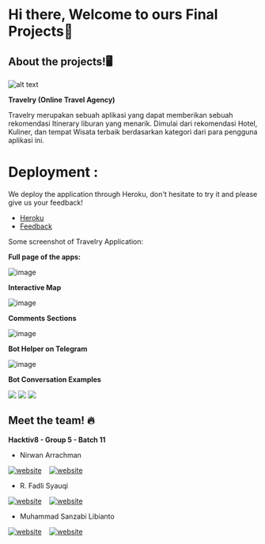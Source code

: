 # Hi there, Welcome to ours Final Projects👋

## About the projects!🖥️ 

![alt text](./img/Travelry.png)

**Travelry (Online Travel Agency)**

Travelry merupakan sebuah aplikasi yang dapat memberikan sebuah rekomendasi Itinerary liburan yang menarik. Dimulai dari rekomendasi Hotel, Kuliner, dan tempat Wisata terbaik berdasarkan kategori dari para pengguna aplikasi ini.

# Deployment : 

We deploy the application through Heroku, don't hesitate to try it and please give us your feedback!

- [Heroku](https://travelry-apps.herokuapp.com/)
- [Feedback](https://forms.gle/Y6JJT9pJJeSPNPu99)

Some screenshot of Travelry Application:

**Full page of the apps:**

![image](./img/Travelry-deploy.png)

**Interactive Map**

![image](./img/Travelry-map.png)

**Comments Sections**

![image](./img/Travelry-attractions.png)

**Bot Helper on Telegram**

![image](./img/Travelry-bot.png)

**Bot Conversation Examples**

<p float="left">
  <img src="./img/bot_1.png" />
  <img src="./img/bot_2.png" /> 
  <img src="./img/bot_3.png" />
</p>

## Meet the team! 🔥

**Hacktiv8 - Group 5 - Batch 11**

- Nirwan Arrachman

[![website](./img/linkedin-light.svg)](https://www.linkedin.com/in/nirwan-arrachman/)
&nbsp;&nbsp;
[![website](./img/github-light.svg)](https://github.com/nirwanar)

- R. Fadli Syauqi

[![website](./img/linkedin-light.svg)](https://www.linkedin.com/in/fadhli-syauqi-637561159/)
&nbsp;&nbsp;
[![website](./img/github-light.svg)](https://github.com/fadlisyauqi8)

- Muhammad Sanzabi Libianto

[![website](./img/linkedin-light.svg)](https://www.linkedin.com/in/muhammadsanzabi)
&nbsp;&nbsp;
[![website](./img/github-light.svg)](https://github.com/sanzabi)